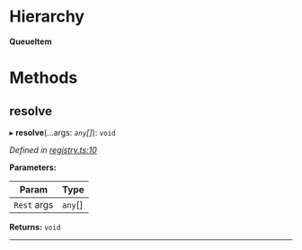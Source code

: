 

# Hierarchy

**QueueItem**

# Methods

<a id="resolve"></a>

##  resolve

▸ **resolve**(...args: *`any`[]*): `void`

*Defined in [registry.ts:10](https://github.com/paritytech/js-libs/blob/9aff8ef/packages/contracts/src/registry.ts#L10)*

**Parameters:**

| Param | Type |
| ------ | ------ |
| `Rest` args | `any`[] |

**Returns:** `void`

___

